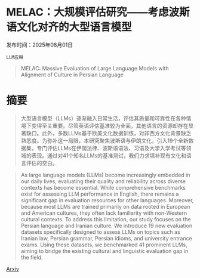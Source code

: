 # MELAC：大规模评估研究——考虑波斯语文化对齐的大型语言模型

发布时间：2025年08月01日

`LLM应用`

> MELAC: Massive Evaluation of Large Language Models with Alignment of Culture in Persian Language

# 摘要

> 大型语言模型（LLMs）逐渐融入日常生活，评估其质量和可靠性在各种情境下变得至关重要。尽管英语评估基准较为全面，其他语言的资源却存在显著缺口。此外，多数LLMs基于欧美文化数据训练，对非西方文化背景缺乏熟悉度。为弥补这一局限，本研究聚焦波斯语与伊朗文化，引入19个全新数据集，专门评估LLMs在伊朗法律、波斯语语法、习语及大学入学考试等领域的表现。通过对41个知名LLMs的基准测试，我们力求填补现有文化和语言评估的空白。

> As large language models (LLMs) become increasingly embedded in our daily lives, evaluating their quality and reliability across diverse contexts has become essential. While comprehensive benchmarks exist for assessing LLM performance in English, there remains a significant gap in evaluation resources for other languages. Moreover, because most LLMs are trained primarily on data rooted in European and American cultures, they often lack familiarity with non-Western cultural contexts. To address this limitation, our study focuses on the Persian language and Iranian culture. We introduce 19 new evaluation datasets specifically designed to assess LLMs on topics such as Iranian law, Persian grammar, Persian idioms, and university entrance exams. Using these datasets, we benchmarked 41 prominent LLMs, aiming to bridge the existing cultural and linguistic evaluation gap in the field.

[Arxiv](https://arxiv.org/abs/2508.00673)